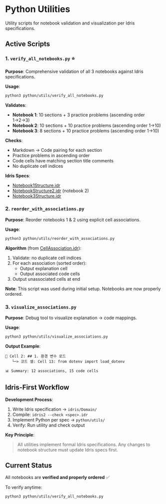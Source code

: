 # Python Utilities

Utility scripts for notebook validation and visualization per Idris specifications.

## Active Scripts

### 1. `verify_all_notebooks.py` ⭐

**Purpose**: Comprehensive validation of all 3 notebooks against Idris specifications.

**Usage**:
```bash
python3 python/utils/verify_all_notebooks.py
```

**Validates**:
- **Notebook 1**: 10 sections + 3 practice problems (ascending order 1→2→3)
- **Notebook 2**: 10 sections + 10 practice problems (ascending order 1→10)
- **Notebook 3**: 8 sections + 10 practice problems (ascending order 1→10)

**Checks**:
- Markdown → Code pairing for each section
- Practice problems in ascending order
- Code cells have matching section title comments
- No duplicate cell indices

**Idris Specs**:
- [Notebook1Structure.idr](../../idris/Domain/Notebook1Structure.idr)
- [NotebookStructure2.idr](../../idris/Domain/NotebookStructure2.idr) (notebook 2)
- [Notebook3Structure.idr](../../idris/Domain/Notebook3Structure.idr)

### 2. `reorder_with_associations.py`

**Purpose**: Reorder notebooks 1 & 2 using explicit cell associations.

**Usage**:
```bash
python3 python/utils/reorder_with_associations.py
```

**Algorithm** (from [CellAssociation.idr](../../idris/Domain/CellAssociation.idr)):
1. Validate: no duplicate cell indices
2. For each association (sorted order):
   - Output explanation cell
   - Output associated code cells
3. Output unassociated cells at end

**Note**: This script was used during initial setup. Notebooks are now properly ordered.

### 3. `visualize_associations.py`

**Purpose**: Debug tool to visualize explanation → code mappings.

**Usage**:
```bash
python3 python/utils/visualize_associations.py
```

**Output Example**:
```
📝 Cell 2: ## 1. 환경 변수 로드
   └─> 코드 셀: Cell 13: from dotenv import load_dotenv

📊 Summary: 12 associations, 15 code cells
```

## Idris-First Workflow

**Development Process**:
1. Write Idris specification → `idris/Domain/`
2. Compile: `idris2 --check <spec>.idr`
3. Implement Python per spec → `python/utils/`
4. Verify: Run utility and check output

**Key Principle**:
> All utilities implement formal Idris specifications.
> Any changes to notebook structure must update Idris specs first.

## Current Status

All notebooks are **verified and properly ordered** ✅

To verify anytime:
```bash
python3 python/utils/verify_all_notebooks.py
```
